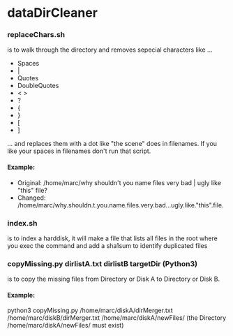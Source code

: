 # dataDirCleaner

### replaceChars.sh
is to walk through the directory and removes sepecial characters like ...

* Spaces
* |
* Quotes
* DoubleQuotes
* < >
* ?
* {
* }
* [
* ]

... and replaces them with a dot like "the scene" does in filenames. If you like your spaces in filenames don't run that script.

#### Example:
* Original: /home/marc/why shouldn't you name files very bad | ugly like "this" file?
* Changed:  /home/marc/why.shouldn.t.you.name.files.very.bad...ugly.like."this".file.


### index.sh
is to index a harddisk, it will make a file that lists all files in the root where you exec the command and add a sha1sum to identify duplicated files


### copyMissing.py dirlistA.txt dirlistB targetDir (Python3)
is to copy the missing files from Directory or Disk A to Directory or Disk B.

#### Example:
python3 copyMissing.py /home/marc/diskA/dirMerger.txt /home/marc/diskB/dirMerger.txt /home/marc/diskA/newFiles/
(the Directory /home/marc/diskA/newFiles/ must exist)
